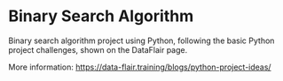 #  Binary Search Algorithm

Binary search algorithm project using Python, following the basic Python project challenges, shown on the DataFlair page.

More information: https://data-flair.training/blogs/python-project-ideas/
